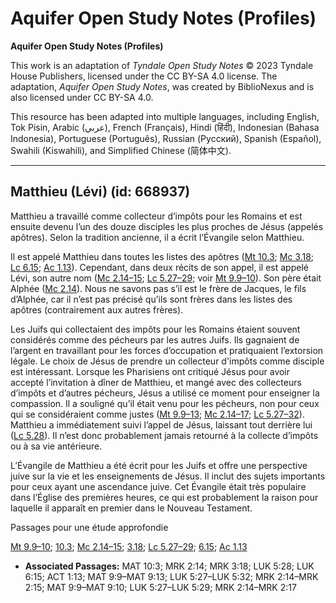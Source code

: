 # Aquifer Open Study Notes (Profiles)

**Aquifer Open Study Notes (Profiles)**

This work is an adaptation of *Tyndale Open Study Notes* © 2023 Tyndale House Publishers, licensed under the CC BY\-SA 4\.0 license. The adaptation, *Aquifer Open Study Notes*, was created by BiblioNexus and is also licensed under CC BY\-SA 4\.0\.

This resource has been adapted into multiple languages, including English, Tok Pisin, Arabic (عربي), French (Français), Hindi (हिंदी), Indonesian (Bahasa Indonesia), Portuguese (Português), Russian (Русский), Spanish (Español), Swahili (Kiswahili), and Simplified Chinese (简体中文).



--------------------------------

## Matthieu (Lévi) (id: 668937)

Matthieu a travaillé comme collecteur d’impôts pour les Romains et est ensuite devenu l’un des douze disciples les plus proches de Jésus (appelés apôtres). Selon la tradition ancienne, il a écrit l’Évangile selon Matthieu.

Il est appelé Matthieu dans toutes les listes des apôtres ([Mt 10\.3](https://ref.ly/Matt10:3); [Mc 3\.18](https://ref.ly/Mark3:18); [Lc 6\.15](https://ref.ly/Luke6:15); [Ac 1\.13](https://ref.ly/Acts1:13)). Cependant, dans deux récits de son appel, il est appelé Lévi, son autre nom ([Mc 2\.14–15](https://ref.ly/Mark2:14-Mark2:15); [Lc 5\.27–29](https://ref.ly/Luke5:27-Luke5:29); voir [Mt 9\.9–10](https://ref.ly/Matt9:9-Matt9:10)). Son père était Alphée ([Mc 2\.14](https://ref.ly/Mark2:14)). Nous ne savons pas s’il est le frère de Jacques, le fils d’Alphée, car il n’est pas précisé qu’ils sont frères dans les listes des apôtres (contrairement aux autres frères).

Les Juifs qui collectaient des impôts pour les Romains étaient souvent considérés comme des pécheurs par les autres Juifs. Ils gagnaient de l’argent en travaillant pour les forces d’occupation et pratiquaient l’extorsion légale. Le choix de Jésus de prendre un collecteur d'impôts comme disciple est intéressant. Lorsque les Pharisiens ont critiqué Jésus pour avoir accepté l’invitation à dîner de Matthieu, et mangé avec des collecteurs d’impôts et d’autres pécheurs, Jésus a utilisé ce moment pour enseigner la compassion. Il a souligné qu’il était venu pour les pécheurs, non pour ceux qui se considéraient comme justes ([Mt 9\.9–13](https://ref.ly/Matt9:9-Matt9:13); [Mc 2\.14–17](https://ref.ly/Mark2:14-Mark2:17); [Lc 5\.27–32](https://ref.ly/Luke5:27-Luke5:32)). Matthieu a immédiatement suivi l’appel de Jésus, laissant tout derrière lui ([Lc 5\.28](https://ref.ly/Luke5:28)). Il n’est donc probablement jamais retourné à la collecte d’impôts ou à sa vie antérieure.

L’Évangile de Matthieu a été écrit pour les Juifs et offre une perspective juive sur la vie et les enseignements de Jésus. Il inclut des sujets importants pour ceux ayant une ascendance juive. Cet Évangile était très populaire dans l’Église des premières heures, ce qui est probablement la raison pour laquelle il apparaît en premier dans le Nouveau Testament.

Passages pour une étude approfondie

[Mt 9\.9–10](https://ref.ly/Matt9:9-Matt9:10); [10\.3](https://ref.ly/Matt10:3); [Mc 2\.14–15](https://ref.ly/Mark2:14-Mark2:15); [3\.18](https://ref.ly/Mark3:18); [Lc 5\.27–29](https://ref.ly/Luke5:27-Luke5:29); [6\.15](https://ref.ly/Luke6:15); [Ac 1\.13](https://ref.ly/Acts1:13)

* **Associated Passages:** MAT 10:3; MRK 2:14; MRK 3:18; LUK 5:28; LUK 6:15; ACT 1:13; MAT 9:9–MAT 9:13; LUK 5:27–LUK 5:32; MRK 2:14–MRK 2:15; MAT 9:9–MAT 9:10; LUK 5:27–LUK 5:29; MRK 2:14–MRK 2:17

